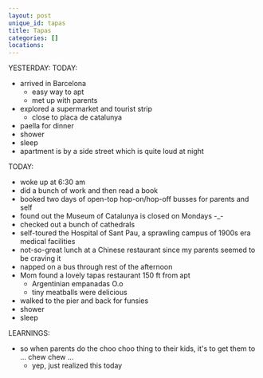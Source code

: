```yaml
---
layout: post
unique_id: tapas
title: Tapas
categories: []
locations: 
---
```


YESTERDAY:
TODAY:
* arrived in Barcelona
  * easy way to apt
  * met up with parents
* explored a supermarket and tourist strip
  * close to placa de catalunya
* paella for dinner
* shower
* sleep
* apartment is by a side street which is quite loud at night

TODAY:
* woke up at 6:30 am
* did a bunch of work and then read a book
* booked two days of open-top hop-on/hop-off busses for parents and self
* found out the Museum of Catalunya is closed on Mondays -_-
* checked out a bunch of cathedrals
* self-toured the Hospital of Sant Pau, a sprawling campus of 1900s era medical facilities
* not-so-great lunch at a Chinese restaurant since my parents seemed to be craving it
* napped on a bus through rest of the afternoon
* Mom found a lovely tapas restaurant 150 ft from apt
  * Argentinian empanadas O.o
  * tiny meatballs were delicious
* walked to the pier and back for funsies
* shower
* sleep

LEARNINGS:
* so when parents do the choo choo thing to their kids, it's to get them to ... chew chew ...
  * yep, just realized this today

